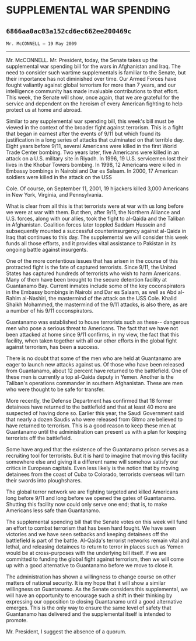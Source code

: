 # SUPPLEMENTAL WAR SPENDING
## `6866aa0ac03a152cd6ec662ee200469c`
`Mr. McCONNELL — 19 May 2009`

---


Mr. McCONNELL. Mr. President, today, the Senate takes up the 
supplemental war spending bill for the wars in Afghanistan and Iraq. 
The need to consider such wartime supplementals is familiar to the 
Senate, but their importance has not diminished over time. Our Armed 
Forces have fought valiantly against global terrorism for more than 7 
years, and our intelligence community has made invaluable contributions 
to that effort. This week, the Senate will show, once again, that we 
are grateful for the service and dependent on the heroism of every 
American fighting to help protect us at home and abroad.

Similar to any supplemental war spending bill, this week's bill must 
be viewed in the context of the broader fight against terrorism. This 
is a fight that began in earnest after the events of 9/11 but which 
found its justification in a long series of attacks that culminated on 
that terrible day. Eight years before 9/11, several Americans were 
killed in the first World Trade Center bombing. Two years later, five 
Americans were killed in an attack on a U.S. military site in Riyadh. 
In 1996, 19 U.S. servicemen lost their lives in the Khobar Towers 
bombing. In 1998, 12 Americans were killed in Embassy bombings in 
Nairobi and Dar es Salaam. In 2000, 17 American soldiers were killed in 
the attack on the USS


Cole. Of course, on September 11, 2001, 19 hijackers killed 3,000 
Americans in New York, Virginia, and Pennsylvania.

What is clear from all this is that terrorists were at war with us 
long before we were at war with them. But then, after 9/11, the 
Northern Alliance and U.S. forces, along with our allies, took the 
fight to al-Qaida and the Taliban in Afghanistan. Coalition forces 
later toppled Saddam Hussein and subsequently mounted a 
successful counterinsurgency against al-Qaida in Iraq that continues to 
this day. The supplemental we will consider this week funds all those 
efforts, and it provides vital assistance to Pakistan in its ongoing 
battle against insurgents.


One of the more contentious issues that has arisen in the course of 
this protracted fight is the fate of captured terrorists. Since 9/11, 
the United States has captured hundreds of terrorists who wish to harm 
Americans. Many of them have been brought to the secure detention 
facility at Guantanamo Bay. Current inmates include some of the key 
coconspirators in the Embassy bombings in Nairobi and Dar es Salaam, as 
well as Abd al-Rahim al-Nashiri, the mastermind of the attack on the 
USS Cole. Khalid Shaikh Mohammed, the mastermind of the 9/11 attacks, 
is also there, as are a number of his 9/11 coconspirators.

Guantanamo was established to house terrorists such as these--
dangerous men who pose a serious threat to Americans. The fact that we 
have not been attacked at home since 9/11 confirms, in my view, the 
fact that this facility, when taken together with all our other efforts 
in the global fight against terrorism, has been a success.

There is no doubt that some of the men who are held at Guantanamo are 
eager to launch new attacks against us. Of those who have been released 
from Guantanamo, about 12 percent have returned to the battlefield. One 
of these men is currently a top al-Qaida deputy in Yemen. Another is 
the Taliban's operations commander in southern Afghanistan. These are 
men who were thought to be safe for transfer.

More recently, the Defense Department has confirmed that 18 former 
detainees have returned to the battlefield and that at least 40 more 
are suspected of having done so. Earlier this year, the Saudi 
Government said that nearly a dozen Saudis who were released from Gitmo 
are believed to have returned to terrorism. This is a good reason to 
keep these men at Guantanamo until the administration can present us 
with a plan for keeping terrorists off the battlefield.

Some have argued that the existence of the Guantanamo prison serves 
as a recruiting tool for terrorists. But it is hard to imagine that 
moving this facility somewhere else and giving it a different name will 
somehow satisfy our critics in European capitals. Even less likely is 
the notion that by moving detainees from the coast of Cuba to Colorado, 
terrorists overseas will turn their swords into ploughshares.

The global terror network we are fighting targeted and killed 
Americans long before 9/11 and long before we opened the gates of 
Guantanamo. Shutting this facility now could only serve one end; that 
is, to make Americans less safe than Guantanamo.

The supplemental spending bill that the Senate votes on this week 
will fund an effort to combat terrorism that has been hard fought. We 
have seen victories and we have seen setbacks and keeping detainees off 
the battlefield is part of the battle. Al-Qaida's terrorist networks 
remain vital and lethal, and releasing detainees to return to terror in 
places such as Yemen would be at cross-purposes with the underlying 
bill itself. If we are committed to funding the global fight against 
terrorism, then we will come up with a good alternative to Guantanamo 
before we move to close it.

The administration has shown a willingness to change course on other 
matters of national security. It is my hope that it will show a similar 
willingness on Guantanamo. As the Senate considers this supplemental, 
we will have an opportunity to encourage such a shift in their thinking 
by expressing our opposition to closing Guantanamo until a good 
alternative emerges. This is the only way to ensure the same level of 
safety that Guantanamo has delivered and the supplemental itself is 
intended to promote.

Mr. President, I suggest the absence of a quorum.